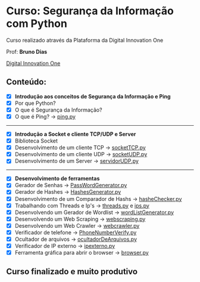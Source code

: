 # Curso: Segurança da Informação com Python
 
Curso realizado através da Plataforma da Digital Innovation One

Prof: **Bruno Dias**

[Digital Innovation One](web.digitalinnovation.one)

## Conteúdo:

* [x] **Introdução aos conceitos de Segurança da Informação e Ping**
* [x] Por que Python? 
* [x] O que é Segurança da Informação? 
* [x] O que é Ping? -> [ping.py](ping.py)
<hr>

* [x] **Introdução a Socket e cliente TCP/UDP e Server**
* [x] Biblioteca Socket
* [x] Desenvolvimento de um cliente TCP -> [socketTCP.py](socketTCP.py)
* [x] Desenvolvimento de um cliente UDP -> [socketUDP.py](socketUDP.py) 
* [x] Desenvolvimento de um Server -> [servidorUDP.py](servidorUDP.py) 
<hr>

* [x] **Desenvolvimento de ferramentas** 
* [x] Gerador de Senhas -> [PassWordGenerator.py](PassWordGenerator.py) 
* [x] Gerador de Hashes -> [HashesGenerator.py](HashesGenerator.py) 
* [x] Desenvolvimento de um Comparador de Hashs -> [hasheChecker.py](hasheChecker.py)
* [x] Trabalhando com Threads e Ip's -> [threads.py](threads.py) e [ips.py](ips.py)
* [x] Desenvolvendo um Gerador de Wordlist ->  [wordListGenerator.py](wordListGenerator.py)
* [x] Desenvolvendo um Web Scraping -> [webscraping.py](webscraping.py)
* [x] Desenvolvendo um Web Crawler  -> [webcrawler.py
](webcrawler.py)
* [x] Verificador de telefone -> [PhoneNumberVerify.py](PhoneNumberVerify.py)
* [x] Ocultador de arquivos -> [ocultadorDeArquivos.py](ocultadorDeArquivos.py)
* [x] Verificador de IP externo -> [ipexterno.py](ipexterno.py)
* [x] Ferramenta gráfica para abrir o browser -> [browser.py](browser.py)

## Curso finalizado e muito produtivo